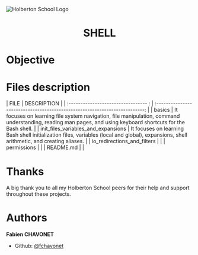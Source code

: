 <p align="center">

![Holberton School Logo](https://apply.holbertonschool.com/holberton-logo.png)

</p>
<h1 align="center">SHELL</h1>

# Objective

# Files description

| FILE                                  | DESCRIPTION                                                                 |
| :---------------------------------  : | :-------------------------------------------------------------------------: |
| basics                                | It focuses on learning file system navigation, file manipulation, command understanding, reading man pages, and using keyboard shortcuts for the Bash shell. |
| init_files_variables_and_expansions   | It focuses on learning Bash shell initialization files, variables (local and global), expansions, shell arithmetic, and creating aliases. |
| io_redirections_and_filters           |                                                                             |
| permissions                           |                                                                             |
| README.md                             |                                                                             |

# Thanks

A big thank you to all my Holberton School peers for their help and support throughout these projects.

# Authors

**Fabien CHAVONET**
- Github: [@fchavonet](https://github.com/fchavonet)